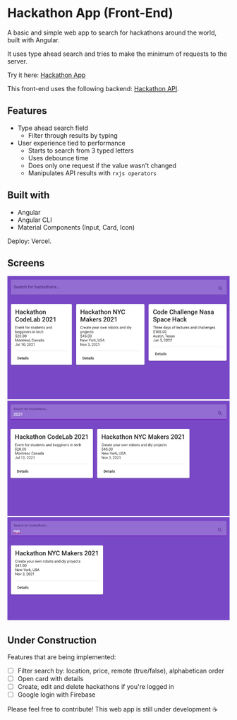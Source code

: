 # Hackathon App (Front-End)

A basic and simple web app to search for hackathons around the world, built with Angular.

It uses type ahead search and tries to make the minimum of requests to the server.

Try it here: [Hackathon App](https://hackathonapp-front-angular.vercel.app/)

This front-end uses the following backend: [Hackathon API](https://hackathon-api-nest-mongo.herokuapp.com/event/all). 

## Features

- Type ahead search field
  - Filter through results by typing
- User experience tied to performance
  - Starts to search from 3 typed letters
  - Uses debounce time 
  - Does only one request if the value wasn't changed
  - Manipulates API results with `rxjs operators`

## Built with

- Angular
- Angular CLI
- Material Components (Input, Card, Icon)

Deploy: Vercel.

## Screens

![screenshot-1](https://github.com/samantafluture/hackathon-app/blob/main/src/assets/screenshot-1.png?raw=true)
![screenshot-2](https://github.com/samantafluture/hackathon-app/blob/main/src/assets/screenshot-2.png?raw=true)
![screenshot-3](https://github.com/samantafluture/hackathon-app/blob/main/src/assets/screenshot-3.png?raw=true)

## Under Construction

Features that are being implemented: 

- [ ] Filter search by: location, price, remote (true/false), alphabetican order
- [ ] Open card with details
- [ ] Create, edit and delete hackathons if you're logged in
- [ ] Google login with Firebase

Please feel free to contribute! This web app is still under development :coffee:
